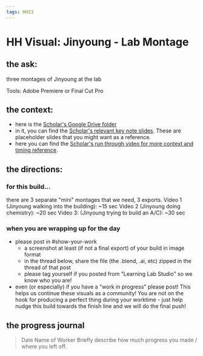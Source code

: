 ```yaml
---
tags: HH23
---
```


# HH Visual: Jinyoung - Lab Montage
## the ask:
three montages of Jinyoung at the lab

Tools: Adobe Premiere or Final Cut Pro



## the context:
* here is the [Scholar's Google Drive folder](https://drive.google.com/drive/folders/1YqVPSJ2cP1y2ZTgnqwpJXVJgqArWTgoe)
* in it, you can find the [Scholar's relevant key note slides](https://drive.google.com/drive/folders/1N64lu5RepJ45gMCzE5OdPci3TM4HWfsq). These are placeholder slides that you might want as a reference.
* here you can find the [Scholar's run through video for more context and timing reference](https://drive.google.com/file/d/1q0UZ4dVez1swlUpIw3XYeKKmxRMkvZpo/view?usp=sharing).


## the directions:
### for this build...
there are 3 separate "mini" montages that we need, 3 exports. 
Video 1 (Jinyoung walking into the building): ~15 sec
Video 2 (Jinyoung doing chemistry): ~20 sec
Video 3: (Jinyoung trying to build an A/C): ~30 sec

### when you are wrapping up for the day
* please post in #show-your-work
    * a screenshot at least (if not a final export) of your build in image format
    * in the thread below, share the file (the .blend, .ai, etc) zipped in the thread of that post
    * please tag yourself if you posted from "Learning Lab Studio" so we know who you are!
* even (or especially) if you have a "work in progress" please post! This helps us continue these visuals as a community! You are not on the hook for producing a perfect thing during your worktime - just help nudge this build towards the finish line and we will do the final push!


## the progress journal
> Date
> Name of Worker
> Briefly describe how much progress you made / where you left off.







